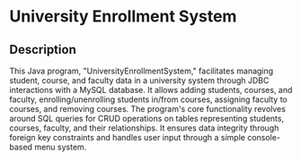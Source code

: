 # University Enrollment System

## Description

This Java program, "UniversityEnrollmentSystem," facilitates managing student, course, and faculty data in a university system through JDBC interactions with a MySQL database.
It allows adding students, courses, and faculty, enrolling/unenrolling students in/from courses, assigning faculty to courses, and removing courses.
The program's core functionality revolves around SQL queries for CRUD operations on tables representing students, courses, faculty, and their relationships. 
It ensures data integrity through foreign key constraints and handles user input through a simple console-based menu system.
